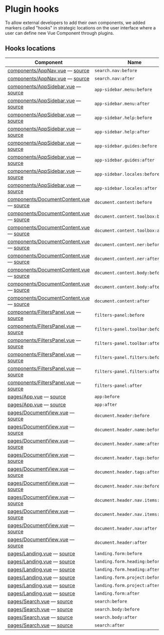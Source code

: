 # Plugin hooks

To allow external developers to add their own components, we added markers
called "hooks" in strategic locations on the user interface  where a user can
define new Vue Component through plugins.

## Hooks locations

| Component | Name |
| --- | --- |
| [components/AppNav.vue](vue/components/appnav) — [source](https://github.com/ICIJ/datashare-client/blob/master/src/components/AppNav.vue#L3) | `search.nav:before` |
| [components/AppNav.vue](vue/components/AppNav.md) — [source](https://github.com/ICIJ/datashare-client/blob/master/src/components/AppNav.vue#L12) | `search.nav:after` |
| [components/AppSidebar.vue](vue/components/AppSidebar.md) — [source](https://github.com/ICIJ/datashare-client/blob/master/src/components/AppSidebar.vue#L15) | `app-sidebar.menu:before` |
| [components/AppSidebar.vue](vue/components/AppSidebar.md) — [source](https://github.com/ICIJ/datashare-client/blob/master/src/components/AppSidebar.vue#L84) | `app-sidebar.menu:after` |
| [components/AppSidebar.vue](vue/components/AppSidebar.md) — [source](https://github.com/ICIJ/datashare-client/blob/master/src/components/AppSidebar.vue#L85) | `app-sidebar.help:before` |
| [components/AppSidebar.vue](vue/components/AppSidebar.md) — [source](https://github.com/ICIJ/datashare-client/blob/master/src/components/AppSidebar.vue#L116) | `app-sidebar.help:after` |
| [components/AppSidebar.vue](vue/components/AppSidebar.md) — [source](https://github.com/ICIJ/datashare-client/blob/master/src/components/AppSidebar.vue#L117) | `app-sidebar.guides:before` |
| [components/AppSidebar.vue](vue/components/AppSidebar.md) — [source](https://github.com/ICIJ/datashare-client/blob/master/src/components/AppSidebar.vue#L175) | `app-sidebar.guides:after` |
| [components/AppSidebar.vue](vue/components/AppSidebar.md) — [source](https://github.com/ICIJ/datashare-client/blob/master/src/components/AppSidebar.vue#L176) | `app-sidebar.locales:before` |
| [components/AppSidebar.vue](vue/components/AppSidebar.md) — [source](https://github.com/ICIJ/datashare-client/blob/master/src/components/AppSidebar.vue#L222) | `app-sidebar.locales:after` |
| [components/DocumentContent.vue](vue/components/DocumentContent.md) — [source](https://github.com/ICIJ/datashare-client/blob/master/src/components/DocumentContent.vue#L338) | `document.content:before` |
| [components/DocumentContent.vue](vue/components/DocumentContent.md) — [source](https://github.com/ICIJ/datashare-client/blob/master/src/components/DocumentContent.vue#L340) | `document.content.toolbox:before` |
| [components/DocumentContent.vue](vue/components/DocumentContent.md) — [source](https://github.com/ICIJ/datashare-client/blob/master/src/components/DocumentContent.vue#L370) | `document.content.toolbox:after` |
| [components/DocumentContent.vue](vue/components/DocumentContent.md) — [source](https://github.com/ICIJ/datashare-client/blob/master/src/components/DocumentContent.vue#L376) | `document.content.ner:before` |
| [components/DocumentContent.vue](vue/components/DocumentContent.md) — [source](https://github.com/ICIJ/datashare-client/blob/master/src/components/DocumentContent.vue#L385) | `document.content.ner:after` |
| [components/DocumentContent.vue](vue/components/DocumentContent.md) — [source](https://github.com/ICIJ/datashare-client/blob/master/src/components/DocumentContent.vue#L388) | `document.content.body:before` |
| [components/DocumentContent.vue](vue/components/DocumentContent.md) — [source](https://github.com/ICIJ/datashare-client/blob/master/src/components/DocumentContent.vue#L398) | `document.content.body:after` |
| [components/DocumentContent.vue](vue/components/DocumentContent.md) — [source](https://github.com/ICIJ/datashare-client/blob/master/src/components/DocumentContent.vue#L401) | `document.content:after` |
| [components/FiltersPanel.vue](vue/components/FiltersPanel.md) — [source](https://github.com/ICIJ/datashare-client/blob/master/src/components/FiltersPanel.vue#L4) | `filters-panel:before` |
| [components/FiltersPanel.vue](vue/components/FiltersPanel.md) — [source](https://github.com/ICIJ/datashare-client/blob/master/src/components/FiltersPanel.vue#L6) | `filters-panel.toolbar:before` |
| [components/FiltersPanel.vue](vue/components/FiltersPanel.md) — [source](https://github.com/ICIJ/datashare-client/blob/master/src/components/FiltersPanel.vue#L23) | `filters-panel.toolbar:after` |
| [components/FiltersPanel.vue](vue/components/FiltersPanel.md) — [source](https://github.com/ICIJ/datashare-client/blob/master/src/components/FiltersPanel.vue#L25) | `filters-panel.filters:before` |
| [components/FiltersPanel.vue](vue/components/FiltersPanel.md) — [source](https://github.com/ICIJ/datashare-client/blob/master/src/components/FiltersPanel.vue#L34) | `filters-panel.filters:after` |
| [components/FiltersPanel.vue](vue/components/FiltersPanel.md) — [source](https://github.com/ICIJ/datashare-client/blob/master/src/components/FiltersPanel.vue#L35) | `filters-panel:after` |
| [pages/App.vue](vue/pages/App.md) — [source](https://github.com/ICIJ/datashare-client/blob/master/src/pages/App.vue#L3) | `app:before` |
| [pages/App.vue](vue/pages/App.md) — [source](https://github.com/ICIJ/datashare-client/blob/master/src/pages/App.vue#L27) | `app:after` |
| [pages/DocumentView.vue](vue/pages/DocumentView.md) — [source](https://github.com/ICIJ/datashare-client/blob/master/src/pages/DocumentView.vue#L12) | `document.header:before` |
| [pages/DocumentView.vue](vue/pages/DocumentView.md) — [source](https://github.com/ICIJ/datashare-client/blob/master/src/pages/DocumentView.vue#L14) | `document.header.name:before` |
| [pages/DocumentView.vue](vue/pages/DocumentView.md) — [source](https://github.com/ICIJ/datashare-client/blob/master/src/pages/DocumentView.vue#L19) | `document.header.name:after` |
| [pages/DocumentView.vue](vue/pages/DocumentView.md) — [source](https://github.com/ICIJ/datashare-client/blob/master/src/pages/DocumentView.vue#L21) | `document.header.tags:before` |
| [pages/DocumentView.vue](vue/pages/DocumentView.md) — [source](https://github.com/ICIJ/datashare-client/blob/master/src/pages/DocumentView.vue#L30) | `document.header.tags:after` |
| [pages/DocumentView.vue](vue/pages/DocumentView.md) — [source](https://github.com/ICIJ/datashare-client/blob/master/src/pages/DocumentView.vue#L31) | `document.header.nav:before` |
| [pages/DocumentView.vue](vue/pages/DocumentView.md) — [source](https://github.com/ICIJ/datashare-client/blob/master/src/pages/DocumentView.vue#L34) | `document.header.nav.items:before` |
| [pages/DocumentView.vue](vue/pages/DocumentView.md) — [source](https://github.com/ICIJ/datashare-client/blob/master/src/pages/DocumentView.vue#L56) | `document.header.nav.items:after` |
| [pages/DocumentView.vue](vue/pages/DocumentView.md) — [source](https://github.com/ICIJ/datashare-client/blob/master/src/pages/DocumentView.vue#L59) | `document.header.nav:after` |
| [pages/DocumentView.vue](vue/pages/DocumentView.md) — [source](https://github.com/ICIJ/datashare-client/blob/master/src/pages/DocumentView.vue#L60) | `document.header:after` |
| [pages/Landing.vue](vue/pages/Landing.md) — [source](https://github.com/ICIJ/datashare-client/blob/master/src/pages/Landing.vue#L3) | `landing.form:before` |
| [pages/Landing.vue](vue/pages/Landing.md) — [source](https://github.com/ICIJ/datashare-client/blob/master/src/pages/Landing.vue#L5) | `landing.form.heading:before` |
| [pages/Landing.vue](vue/pages/Landing.md) — [source](https://github.com/ICIJ/datashare-client/blob/master/src/pages/Landing.vue#L9) | `landing.form.heading:after` |
| [pages/Landing.vue](vue/pages/Landing.md) — [source](https://github.com/ICIJ/datashare-client/blob/master/src/pages/Landing.vue#L11) | `landing.form.project:before` |
| [pages/Landing.vue](vue/pages/Landing.md) — [source](https://github.com/ICIJ/datashare-client/blob/master/src/pages/Landing.vue#L20) | `landing.form.project:after` |
| [pages/Landing.vue](vue/pages/Landing.md) — [source](https://github.com/ICIJ/datashare-client/blob/master/src/pages/Landing.vue#L22) | `landing.form:after` |
| [pages/Search.vue](vue/pages/Search.md) — [source](https://github.com/ICIJ/datashare-client/blob/master/src/pages/Search.vue#L3) | `search:before` |
| [pages/Search.vue](vue/pages/Search.md) — [source](https://github.com/ICIJ/datashare-client/blob/master/src/pages/Search.vue#L21) | `search.body:before` |
| [pages/Search.vue](vue/pages/Search.md) — [source](https://github.com/ICIJ/datashare-client/blob/master/src/pages/Search.vue#L48) | `search.body:after` |
| [pages/Search.vue](vue/pages/Search.md) — [source](https://github.com/ICIJ/datashare-client/blob/master/src/pages/Search.vue#L50) | `search:after` |
